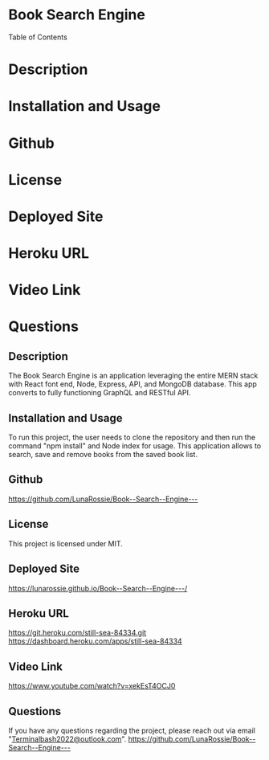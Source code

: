 # Book Search Engine

Table of Contents
# Description
# Installation and Usage
# Github 
# License
# Deployed Site
# Heroku URL
# Video Link
# Questions



## Description

The Book Search Engine is an application leveraging the entire MERN stack with React font end, Node, Express, API, and MongoDB database. This app converts to fully functioning GraphQL and RESTful API.

## Installation and Usage

To run this project, the user needs to clone the repository and then run the command "npm install" and Node index for usage. This application allows to search, save and remove books from the saved book list.


## Github 

https://github.com/LunaRossie/Book--Search--Engine---


## License

This project is licensed under MIT.


## Deployed Site

https://lunarossie.github.io/Book--Search--Engine---/



## Heroku URL


https://git.heroku.com/still-sea-84334.git
https://dashboard.heroku.com/apps/still-sea-84334


## Video Link

https://www.youtube.com/watch?v=xekEsT4OCJ0


## Questions

If you have any questions regarding the project, please reach out via email "Terminalbash2022@outlook.com". https://github.com/LunaRossie/Book--Search--Engine---


